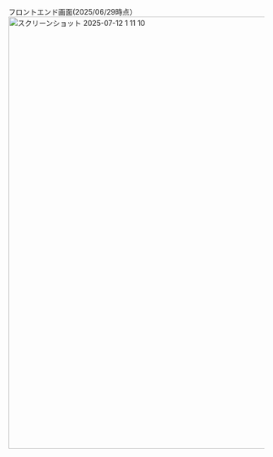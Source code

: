 フロントエンド画面(2025/06/29時点）
<img width="649" height="850" alt="スクリーンショット 2025-07-12 1 11 10" src="https://github.com/user-attachments/assets/8a3e2de8-e63d-45b5-b7c9-b57d6ae8b769" />
